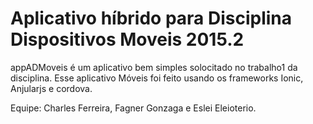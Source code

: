 # Aplicativo híbrido para Disciplina Dispositivos Moveis 2015.2

appADMoveis é um aplicativo bem simples solocitado no trabalho1 da disciplina. Esse aplicativo Móveis foi feito usando os frameworks Ionic, Anjularjs e cordova.

Equipe: Charles Ferreira, Fagner Gonzaga e Eslei Eleioterio.
